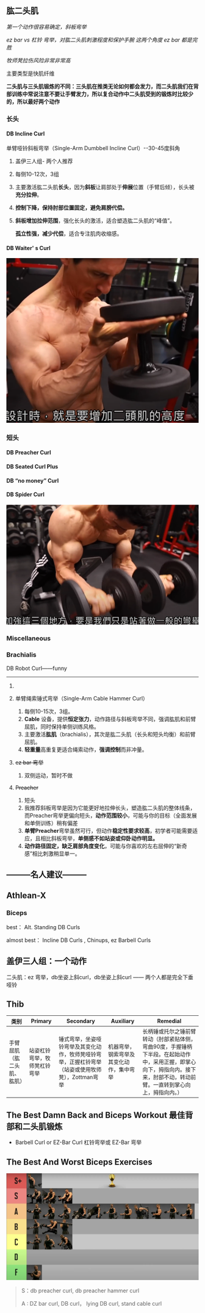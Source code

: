 ## 肱二头肌

*第一个动作很容易确定，斜板弯举*

*ez bar vs 杠铃 弯举，对肱二头肌刺激程度和保护手腕 这两个角度 ez bar 都是完胜*

*牧师凳拉伤风险非常非常高*

主要类型是快肌纤维

**二头肌与三头肌锻炼的不同：三头肌在推类无论如何都会发力，而二头肌我们在背部训练中常说注意不要让手臂发力，所以复合动作中二头肌受到的锻炼时比较少的，所以最好两个动作**



### 长头

#### DB Incline Curl 

单臂哑铃斜板弯举（Single-Arm Dumbbell Incline Curl）--30-45度斜角

1. 盖伊三人组- 两个人推荐

2. 每侧10-12次，3组

3. 主要激活肱二头肌**长头**，因为**斜板**让肩部处于**伸展**位置（手臂后倾），长头被**充分拉伸**。

4. **控制下降，保持肘部位置固定，避免肩膀代偿。**

5. **斜板增加拉伸范围**，强化长头的激活，适合塑造肱二头肌的“峰值”。

    **孤立性强，减少代偿**，适合专注肌肉收缩感。

#### DB Waiter' s Curl

 ![image-20250805132851907](../images/image-20250805132851907.png)



### 短头

#### DB Preacher Curl 

####  DB Seated Curl Plus 

#### DB “no money” Curl 

#### DB Spider Curl 

![image-20250805133504830](../images/image-20250805133504830.png)

### Miscellaneous



### Brachialis 

DB Robot Curl——funny



---




1. 

2. 单臂绳索锤式弯举（Single-Arm Cable Hammer Curl）
    1. 每侧10-15次，3组。
    2. **Cable** 设备，提供**恒定张力**，动作路径与斜板弯举不同，强调肱肌和前臂屈肌，同时保持单侧训练风格。
    3. 主要激活**肱肌**（brachialis），其次是肱二头肌（长头和短头均衡）和前臂屈肌。
    4. **轻重量**高重复更适合绳索动作，**强调控制**而非冲量。

3. ~~ez bar 弯举~~

    1. 双侧运动，暂时不做

4. ~~Preacher~~

    1. 短头
    2. 我推荐斜板弯举是因为它能更好地拉伸长头，塑造肱二头肌的整体线条，而Preacher弯举更偏向短头，**动作范围较小**，可能与你的目标（全面发展和单侧训练）稍有偏差
    3. **单臂Preacher**弯举虽然可行，但动作**稳定性要求较高**，初学者可能需要适应，且相比斜板弯举，**单侧感不如站姿或仰卧动作明显。**
    4. **动作路径固定，缺乏肩部角度变化**，可能与你喜欢的左右屈伸的“新奇感”相比刺激稍显单一。



## ———名人建议———

##  Athlean-X

###  Biceps

best： Alt. Standing DB Curls

almost best： Incline DB Curls , Chinups, ez Barbell Curls 

##  盖伊三人组：一个动作

二头肌：ez 弯举，db坐姿上斜curl，db坐姿上斜curl ——  两个人都是完全下垂哑铃

##  Thib

| 类别                       | Primary                      | Secondary                                                    | Auxiliary                                | Remedial                                                     |
| -------------------------- | ---------------------------- | ------------------------------------------------------------ | ---------------------------------------- | ------------------------------------------------------------ |
| 手臂屈肌（肱二头肌、肱肌） | 站姿杠铃弯举，牧师凳杠铃弯举 | 锤式弯举，坐姿哑铃弯举及其变化动作，牧师凳哑铃弯举，正握杠铃弯举（站姿或使用牧师凳），Zottman弯举 | 机器弯举，钢索弯举及其变化动作，集中弯举 | 长柄锤或托尔之锤前臂转动（肘部紧贴体侧，弯曲90度，手握锤柄下半段。在起始动作中，采用正握，即掌心向下，拇指向内。接下来，肘部不动，转动前臂。一直转到掌心向上，拇指向内。） |

##  The Best Damn Back and Biceps Workout 最佳背部和二头肌锻炼

- Barbell Curl or EZ-Bar Curl
  杠铃弯举或 EZ-Bar 弯举

##  The Best And Worst Biceps Exercises

![image-20250722221512118](../images/image-20250722221512118.webp)

> S：db preacher curl, db preacher hammer curl
>
> A : DZ bar curl, DB curl， lying DB curl, stand cable curl